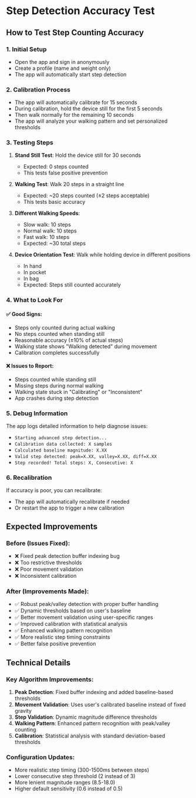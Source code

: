 # Step Detection Accuracy Test

## How to Test Step Counting Accuracy

### 1. **Initial Setup**
- Open the app and sign in anonymously
- Create a profile (name and weight only)
- The app will automatically start step detection

### 2. **Calibration Process**
- The app will automatically calibrate for 15 seconds
- During calibration, hold the device still for the first 5 seconds
- Then walk normally for the remaining 10 seconds
- The app will analyze your walking pattern and set personalized thresholds

### 3. **Testing Steps**
1. **Stand Still Test**: Hold the device still for 30 seconds
   - Expected: 0 steps counted
   - This tests false positive prevention

2. **Walking Test**: Walk 20 steps in a straight line
   - Expected: ~20 steps counted (±2 steps acceptable)
   - This tests basic accuracy

3. **Different Walking Speeds**:
   - Slow walk: 10 steps
   - Normal walk: 10 steps  
   - Fast walk: 10 steps
   - Expected: ~30 total steps

4. **Device Orientation Test**: Walk while holding device in different positions
   - In hand
   - In pocket
   - In bag
   - Expected: Steps still counted accurately

### 4. **What to Look For**

#### ✅ **Good Signs:**
- Steps only counted during actual walking
- No steps counted when standing still
- Reasonable accuracy (±10% of actual steps)
- Walking state shows "Walking detected" during movement
- Calibration completes successfully

#### ❌ **Issues to Report:**
- Steps counted while standing still
- Missing steps during normal walking
- Walking state stuck in "Calibrating" or "Inconsistent"
- App crashes during step detection

### 5. **Debug Information**
The app logs detailed information to help diagnose issues:
- `Starting advanced step detection...`
- `Calibration data collected: X samples`
- `Calculated baseline magnitude: X.XX`
- `Valid step detected: peak=X.XX, valley=X.XX, diff=X.XX`
- `Step recorded! Total steps: X, Consecutive: X`

### 6. **Recalibration**
If accuracy is poor, you can recalibrate:
- The app will automatically recalibrate if needed
- Or restart the app to trigger a new calibration

## Expected Improvements

### **Before (Issues Fixed):**
- ❌ Fixed peak detection buffer indexing bug
- ❌ Too restrictive thresholds
- ❌ Poor movement validation
- ❌ Inconsistent calibration

### **After (Improvements Made):**
- ✅ Robust peak/valley detection with proper buffer handling
- ✅ Dynamic thresholds based on user's baseline
- ✅ Better movement validation using user-specific ranges
- ✅ Improved calibration with statistical analysis
- ✅ Enhanced walking pattern recognition
- ✅ More realistic step timing constraints
- ✅ Better false positive prevention

## Technical Details

### **Key Algorithm Improvements:**
1. **Peak Detection**: Fixed buffer indexing and added baseline-based thresholds
2. **Movement Validation**: Uses user's calibrated baseline instead of fixed gravity
3. **Step Validation**: Dynamic magnitude difference thresholds
4. **Walking Pattern**: Enhanced pattern recognition with peak/valley counting
5. **Calibration**: Statistical analysis with standard deviation-based thresholds

### **Configuration Updates:**
- More realistic step timing (300-1500ms between steps)
- Lower consecutive step threshold (2 instead of 3)
- More lenient magnitude ranges (8.5-18.0)
- Higher default sensitivity (0.6 instead of 0.5)
